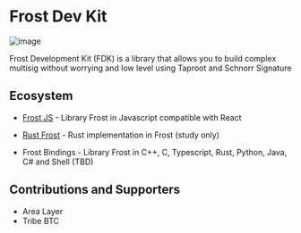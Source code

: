 # Frost Dev Kit 

![image](https://github.com/FrostDevKit/.github/assets/83122757/bc3668c9-30cc-4954-bd6a-9717ac5a8721)


Frost Development Kit (FDK) is a library that allows you to build complex multisig without worrying and low level using Taproot and Schnorr Signature

## Ecosystem 

- [Frost JS](https://github.com/FrostDevKit/javascript-frost) - Library Frost in Javascript compatible with React

- [Rust Frost](https://github.com/FrostDevKit/rust-frost) - Rust implementation in Frost (study only)

- Frost Bindings - Library Frost in C++, C, Typescript, Rust, Python, Java, C# and Shell (TBD)
  
## Contributions and Supporters 

- Area Layer
- Tribe BTC


